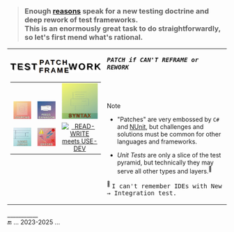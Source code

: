> ### Enough [reasons](https://github.com/Kyriosity/read-write/tree/main/README%2B/software/tests/README%2B/theory) speak for a new testing doctrine and deep rework of test frameworks.<br />This is an enormously great task to do straightforwardly, so let's first mend what's rational.

<table><tr valign="top"><td>
<h3 align="center"><picture><img alt="&nbsp; PATCH/FRAME WORK" src="../_rsc/img/labels/TestPatchFrameWork_h50px.png" /></picture></h1>

<table align="center"><tr align="center" valign="bottom">
<td><!--                                                                                                     S O U R C I N G    --!>
  <a href="README+/prog_tests-sources.md"><img alt="&nbsp; SOURCING" src="../_rsc/img/_nav/tiles/test/sourcing_art.jpg" /></a><br />
</td>
<td><!--                                                                                                     F E E D   C U T S    --!>
  <a href="README+/prog_tests-cut_feeds.md"><img alt="&nbsp; FEEDS" src="../_rsc/img/_nav/tiles/test/feeds-ext_art.jpg" /></a>
</td>
<td><!--                                                                                                      S Y N T A X    --!>
  <a href="README+/prog_tests-syntax.md"><img alt="&nbsp; SYNTAX" src="../_rsc/img/_nav/tiles/test/syntax_art.jpg" /></a>
</td>
</tr><tr></tr><tr align="center">
<td><!--                                                                                                 L O O S E   A S S E R T    --!>
  <a href="README+/tests-loose_assert.md"><img alt="&nbsp; LOOSE ASERT" src="../_rsc/img/_nav/tiles/test/assert_art.jpg" /></a>
</td>
<td><!--                                                                                                     E R R O R S    --!>
    <a href="README+/prog_tests-errors.md"><img alt="&nbsp; ERRORS" src="../_rsc/img/_nav/tiles/test/errors_art.jpg" /></a>
</td>
<td><!--                                                                                                 R E A D - W R I T E    --!>
  <a href="https://github.com/Kyriosity/read-write/blob/main/README+/software/tests/asQA/"><img alt="&nbsp; READ-WRITE meets USE-DEV" width="200px" src="https://github.com/Kyriosity/read-write/blob/main/README%2B/_rsc/_img/_nav/read-write_use-dev.png" /></a>
</td></tr></table></td><td>

<samp><i><b>PATCH if CAN'T REFRAME or REWORK</b></i></samp>

## &nbsp;

> [!NOTE]
> * "Patches" are very embossed by `C#` and [NUnit](https://nunit.org/), but challenges and solutions must be common for other languages and frameworks.
> 
> * _Unit Tests_ are only a slice of the test pyramid, but technically they may serve all other types and layers.<sup>🙋</sup>

<sup>🙋</sup> <samp>I can't remember IDEs with <kbd>New &rarr; Integration test</kbd>.</samp>

</td></tr></table>

\___________\
🔚 ... 2023-2025 ...
